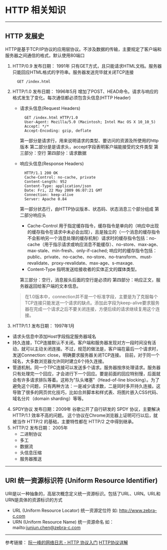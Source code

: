# HTTP 相关知识
---
## HTTP 发展史
HTTP是基于TCP/IP协议的应用层协议。不涉及数据的传输，主要规定了客户端和服务器之间通信的格式，默认使用80端口
1. HTTP/0.9
  发布日期： 1991年
  只有GET方式，且只能请求HTML文档。服务器只能回应HTML格式的字符串。服务器发送完毕就关闭TCP连接
    ```
      GET /index.html
    ```
2. HTTP/1.0
  发布日期： 1996年5月
  增加了POST、HEAD命令。请求与响应的格式发生了变化。每次通信都必须包含头信息(HTTP Header)
    - 请求头信息(Request Headers)
      ```
        GET /index.html HTTP/1.0
        User-Agent: Mozilla/5.0 (Macintosh; Intel Mac OS X 10_10_5)
        Accept: */*
        Accept-Encoding: gzip, deflate
      ```
      第一部分是请求行，用来说明请求的类型、要访问的资源及所使用的http版本
      第二部分是是请求头，accept字段表明客户端能接受的文件类型
      第三部分：空行
      第四部分：请求数据
    - 响应头信息(Response Headers)
      ```
        HTTP/1.1 200 OK
        Cache-Control: no-cache, private
        Content-Length: 952
        Content-Type: application/json
        Date: Fri, 22 May 2009 06:07:21 GMT
        Connection: keep-alive
        Server: Apache 0.84
      ```
      第一部分状态行，由HTTP协议版本、状态码、状态消息三个部分组成
      第二部分响应头
        - Cache-Control 用于指定缓存指令，缓存指令是单向的（响应中出现的缓存指令在请求中未必会出现），且是独立的（一个消息的缓存指令不会影响另一个消息处理的缓存机制）请求时的缓存指令包括：no-cache（用于指示请求或响应消息不能缓存）、no-store、max-age、max-stale、min-fresh、only-if-cached;
        响应时的缓存指令包括：public、private、no-cache、no-store、no-transform、must-revalidate、proxy-revalidate、max-age、s-maxage.
        - Content-Type 指明发送给接收者的实体正文的媒体类型。

      第三部分：空行，消息报头后面的空行是必须的
      第四部分：响应正文，服务器返回给客户端的文本信息。
    > 在1.0版本中，connection并不是一个标准字段，主要是为了克服每个TCP连接只能发送一个请求的缺点。添加此字段为keep-alive要求服务器在完成一个请求之后不要关闭连接，方便后续的请求继续复用这个连接。
3. HTTP/1.1
  发布日期： 1997年1月
  - 请求头信息中添加Host字段指定服务器域名
  - 持久连接，TCP连接默认不关闭。客户端和服务器发现对方一段时间没有活动，就可以主动关闭连接。不过，规范的做法是，客户端在最后一个请求时，发送Connection: close，明确要求服务器关闭TCP连接。
  目前，对于同一个域名，大多数浏览器允许同时建立6个持久连接。
  - 管道机制。同一个TPC连接可以发送多个请求。服务器按序处理请求。服务器只有处理完一个回应，才会进行下一个回应。要是前面的回应特别慢，后面就会有许多请求排队等着。这称为"队头堵塞"（Head-of-line blocking）。为了避免这个问题，只有两种方法：一是减少请求数，二是同时多开持久连接。这导致了很多的网页优化技巧，比如合并脚本和样式表、将图片嵌入CSS代码、域名分片（domain sharding）等等。
4. SPDY协议
  发布日期：2009年
  谷歌公开了自行研发的 SPDY 协议，主要解决 HTTP/1.1 效率不高的问题。
这个协议在Chrome浏览器上证明可行以后，就被当作 HTTP/2 的基础，主要特性都在 HTTP/2 之中得到继承。
5. HTTP/2
  发布日期： 2005年
    - 二进制协议
    - 多工
    - 数据流
    - 头信息压缩
    - 服务器推送
---
## URI 统一资源标识符 (Uniform Resource Identifier)
URI是以一种抽象的，高层次概念定义统一资源标识。包括了URL、URN。URL和URN是具体的资源标识的方式
- URL (Uniform Resource Locator) 统一资源定位符 如: http://www.zebra-c.com
- URN (Uniform Resource Name) 统一资源命名 如： mailto:junjun.chen@zebra-c.com

---
参考链接：
[阮一峰的网络日志 - HTTP 协议入门](http://www.ruanyifeng.com/blog/2016/08/http.html)
[HTTP协议详解](https://blog.csdn.net/gueter/article/details/1524447)